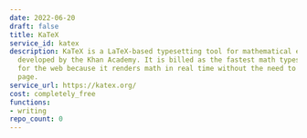 ```yaml
---
date: 2022-06-20
draft: false
title: KaTeX
service_id: katex
description: KaTeX is a LaTeX-based typesetting tool for mathematical expressions
  developed by the Khan Academy. It is billed as the fastest math typesetting library
  for the web because it renders math in real time without the need to reflow the
  page.
service_url: https://katex.org/
cost: completely_free
functions:
- writing
repo_count: 0
---
```



